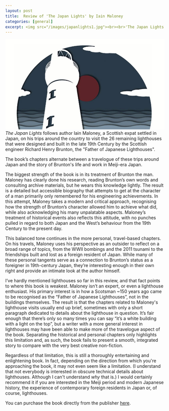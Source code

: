 ```yaml
---
layout: post
title:  Review of 'The Japan Lights' by Iain Maloney
categories: [general]
excerpt: <img src="/images/japanlights1.jpg"><br><br>'The Japan Lights' follows author Iain Maloney, a Scottish expat settled in Japan, on his trips around the country to visit the 26 remaining lighthouses that were designed and built in the late 19th Century by the Scottish engineer Richard Henry Brunton, the "Father of Japanese Lighthouses".
---
```


![Cropped image of the cover of The Japan Lights](/images/japanlights1.jpg)
<br />
_The Japan Lights_ follows author Iain Maloney, a Scottish expat settled in Japan, on his trips around the country to visit the 26 remaining lighthouses that were designed and built in the late 19th Century by the Scottish engineer Richard Henry Brunton, the "Father of Japanese Lighthouses". 

The book’s chapters alternate between a travelogue of these trips around Japan and the story of Brunton's life and work in Meiji-era Japan. 

The biggest strength of the book is in its treatment of Brunton the man. Maloney has clearly done his research, reading Brunton’s own words and consulting archive materials, but he wears this knowledge lightly. The result is a detailed but accessible biography that attempts to get at the character of a man primarily only remembered for his engineering achievements. In this attempt, Maloney takes a modern and critical approach, recognising how the strength of Brunton’s character allowed him to achieve what did, while also acknowledging his many unpalatable aspects. Maloney’s treatment of historical events also reflects this attitude, with no punches pulled in regard to both Japan and the West’s behaviour from the 19th Century to the present day. 

This balanced tone continues in the more personal, travel-based chapters. On his travels, Maloney uses his perspective as an outsider to reflect on a broad range of topics, from the WWII bombings and the 2011 tsunami to the friendships built and lost as a foreign resident of Japan. While many of these personal tangents serve as a connection to Brunton’s status as a foreigner in 19th-century Japan, they’re interesting enough in their own right and provide an intimate look at the author himself. 

I’ve hardly mentioned lighthouses so far in this review, and that fact points to where this book is weakest. Maloney isn’t an expert, or even a lighthouse enthusiast. His primary interest is in how a Scotsman ~150 years ago came to be recognised as the “Father of Japanese Lighthouses”, not in the buildings themselves. The result is that the chapters related to Maloney's lighthouse visits usually end up brief, sometimes with only a short paragraph dedicated to details about the lighthouse in question. It’s fair enough that there’s only so many times you can say “it’s a white building with a light on the top”, but a writer with a more general interest in lighthouses may have been able to make more of the travelogue aspect of the book. Separating the historical and personal chapters only highlights this limitation and, as such, the book fails to present a smooth, integrated story to compare with the very best creative non-fiction. 

Regardless of that limitation, this is still a thoroughly entertaining and enlightening book. In fact, depending on the direction from which you're approaching the book, it may not even seem like a limitation. (I understand that not everybody is interested in obscure technical details about lighthouses. Although I can't understand _why_ that is.) I would certainly recommend it if you are interested in the Meiji period and modern Japanese history, the experience of contemporary foreign residents in Japan or, of course, lighthouses.

You can purchase the book directly from the publisher [here](https://tippermuirbooks.co.uk/product/the-japan-lights/).